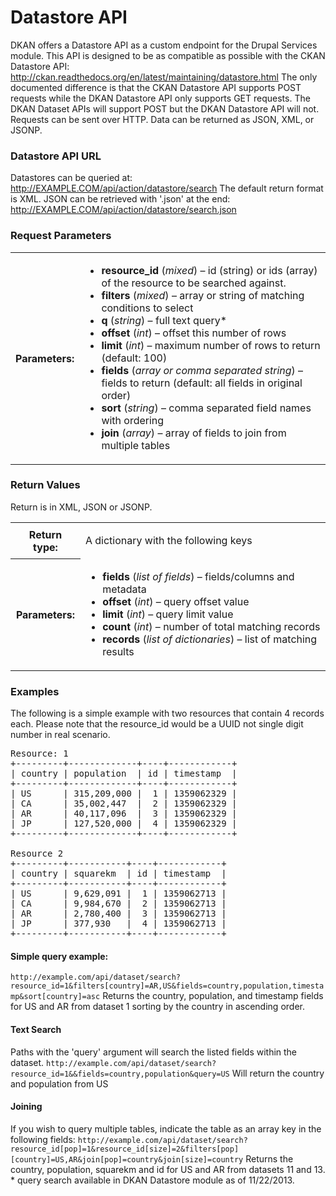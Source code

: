 # Datastore API

DKAN offers a Datastore API as a custom endpoint for the Drupal Services module. This API is designed to be as compatible as possible with the CKAN Datastore API: http://ckan.readthedocs.org/en/latest/maintaining/datastore.html The only documented difference is that the CKAN Datastore API supports POST requests while the DKAN Datastore API only supports GET requests. The DKAN Dataset APIs will support POST but the DKAN Datastore API will not. Requests can be sent over HTTP. Data can be returned as JSON, XML, or JSONP.

### Datastore API URL

Datastores can be queried at: http://EXAMPLE.COM/api/action/datastore/search The default return format is XML. JSON can be retrieved with '.json' at the end: http://EXAMPLE.COM/api/action/datastore/search.json

### Request Parameters

<table>

<tbody>

<tr>

<th>Parameters:</th>

<td>

*   **resource_id** (_mixed_) – id (string) or ids (array) of the resource to be searched against.
*   **filters** (_mixed_) – array or string of matching conditions to select
*   **q** (_string_) – full text query*
*   **offset** (_int_) – offset this number of rows
*   **limit** (_int_) – maximum number of rows to return (default: 100)
*   **fields** (_array or comma separated string_) – fields to return (default: all fields in original order)
*   **sort** (_string_) – comma separated field names with ordering
*   **join** (_array_) – array of fields to join from multiple tables

</td>

</tr>

</tbody>

</table>

### Return Values

Return is in XML, JSON or JSONP.

<table>

<tbody>

<tr>

<th>Return type:</th>

<td>

A dictionary with the following keys

</td>

</tr>

<tr>

<th>Parameters:</th>

<td>

*   **fields** (_list of fields_) – fields/columns and metadata
*   **offset** (_int_) – query offset value
*   **limit** (_int_) – query limit value
*   **count** (_int_) – number of total matching records
*   **records** (_list of dictionaries_) – list of matching results

</td>

</tr>

</tbody>

</table>

### Examples

The following is a simple example with two resources that contain 4 records each. Please note that the resource_id would be a UUID not single digit number in real scenario.

<pre>Resource: 1
+---------+-------------+----+------------+
| country | population  | id | timestamp  |
+---------+-------------+----+------------+
| US      | 315,209,000 |  1 | 1359062329 |
| CA      | 35,002,447  |  2 | 1359062329 |
| AR      | 40,117,096  |  3 | 1359062329 |
| JP      | 127,520,000 |  4 | 1359062329 |
+---------+-------------+----+------------+

Resource 2
+---------+-----------+----+------------+
| country | squarekm  | id | timestamp  |
+---------+-----------+----+------------+
| US      | 9,629,091 |  1 | 1359062713 |
| CA      | 9,984,670 |  2 | 1359062713 |
| AR      | 2,780,400 |  3 | 1359062713 |
| JP      | 377,930   |  4 | 1359062713 |
+---------+-----------+----+------------+
</pre>

#### Simple query example:

`http://example.com/api/dataset/search?resource_id=1&filters[country]=AR,US&fields=country,population,timestamp&sort[country]=asc` Returns the country, population, and timestamp fields for US and AR from dataset 1 sorting by the country in ascending order.

#### Text Search

Paths with the 'query' argument will search the listed fields within the dataset. `http://example.com/api/dataset/search?resource_id=1&&fields=country,population&query=US` Will return the country and population from US

#### Joining

If you wish to query multiple tables, indicate the table as an array key in the following fields: `http://example.com/api/dataset/search?resource_id[pop]=1&resource_id[size]=2&filters[pop][country]=US,AR&join[pop]=country&join[size]=country` Returns the country, population, squarekm and id for US and AR from datasets 11 and 13. * query search available in DKAN Datastore module as of 11/22/2013.